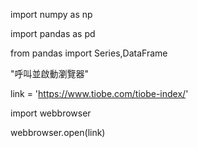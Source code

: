 import numpy as np

import pandas as pd

from pandas import Series,DataFrame

"呼叫並啟動瀏覽器"

link = 'https://www.tiobe.com/tiobe-index/'

import webbrowser

webbrowser.open(link)
